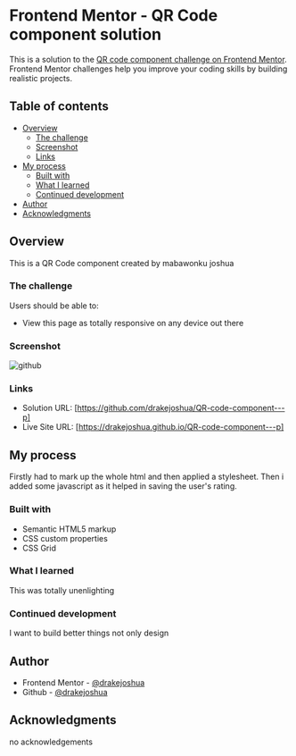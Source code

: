 # Frontend Mentor - QR Code component solution

This is a solution to the [QR code component challenge on Frontend Mentor](https://www.frontendmentor.io/challenges/qr-code-component-SJlTRQKXq). Frontend Mentor challenges help you improve your coding skills by building realistic projects. 

## Table of contents

- [Overview](#overview)
  - [The challenge](#the-challenge)
  - [Screenshot](#screenshot)
  - [Links](#links)
- [My process](#my-process)
  - [Built with](#built-with)
  - [What I learned](#what-i-learned)
  - [Continued development](#continued-development)
- [Author](#author)
- [Acknowledgments](#acknowledgments)

## Overview
This is a QR Code component created by mabawonku joshua 

### The challenge

Users should be able to:

- View this page as totally responsive on any device out there

### Screenshot

![github](https://drakejoshua.github.io/QR-code-component---p/solution-screenshot.jpg)

### Links

- Solution URL: [https://github.com/drakejoshua/QR-code-component---p]
- Live Site URL: [https://drakejoshua.github.io/QR-code-component---p]

## My process
Firstly had to mark up the whole html and then applied a stylesheet. Then i added some javascript as it helped in saving the user's rating.


### Built with

- Semantic HTML5 markup
- CSS custom properties
- CSS Grid

### What I learned

This was totally unenlighting

### Continued development

I want to build better things not only design

## Author

- Frontend Mentor - [@drakejoshua](https://www.frontendmentor.io/profile/drakejoshua)
- Github - [@drakejoshua](https://github.com/drakejoshua)

## Acknowledgments

no acknowledgements
